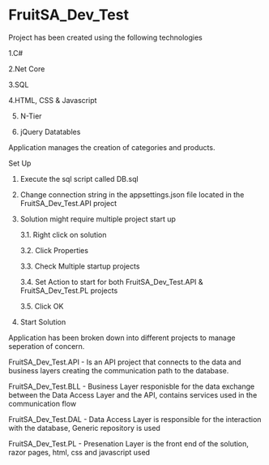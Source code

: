 # FruitSA_Dev_Test

Project has been created using the following technologies

  1.C#
  
  2.Net Core
  
  3.SQL
  
  4.HTML, CSS & Javascript
  
  5. N-Tier
  
  6. jQuery Datatables
  
 Application manages the creation of categories and products.
 
 Set Up
 1. Execute the sql script called DB.sql
 
 2. Change connection string in the appsettings.json file located in the FruitSA_Dev_Test.API project
 
 3. Solution might require multiple project start up
 
    3.1. Right click on solution
    
    3.2. Click Properties
    
    3.3. Check Multiple startup projects
    
    3.4. Set Action to start for both FruitSA_Dev_Test.API & FruitSA_Dev_Test.PL  projects
    
    3.5. Click OK
    
 4. Start Solution
 
 Application has been broken down into different projects to manage seperation of concern.
 
 FruitSA_Dev_Test.API - Is an API project that connects to the data and business layers creating the communication path to the database.
 
 FruitSA_Dev_Test.BLL - Business Layer responisble for the data exchange between the Data Access Layer and the API, contains services used in the communication flow
 
 FruitSA_Dev_Test.DAL - Data Access Layer is responsible for the interaction with the database, Generic repository is used
 
 FruitSA_Dev_Test.PL - Presenation Layer is the front end of the solution, razor pages, html, css and javascript used
